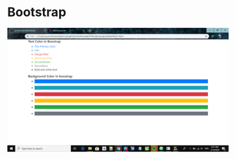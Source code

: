 # Bootstrap
![Alt Text](https://github.com/yusrilmustofa/Bootstrap/blob/master/Screenshot%20(270).png)
